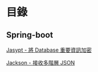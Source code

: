 # 目錄

## Spring-boot

[Jasypt - 將 Database 重要資訊加密](./Encode/spring-boot-Jasypt/README.md)

[Jackson - 接收多階層 JSON](./Json/jacksonDemo/README.md)
